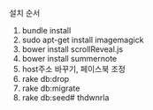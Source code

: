 설치 순서

1. bundle install
2. sudo apt-get install imagemagick
3. bower install scrollReveal.js
4. bower install summernote
5. host주소 바꾸기, 페이스북 조정
6. rake db:drop
7. rake db:migrate
8. rake db:seed# thdwnrla
